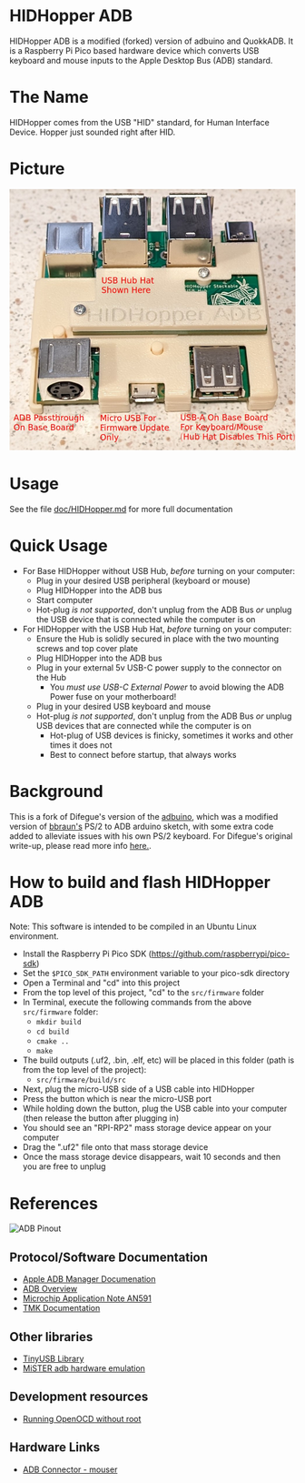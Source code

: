 # HIDHopper ADB

HIDHopper ADB is a modified (forked) version of adbuino and QuokkADB.  It is a Raspberry Pi Pico based hardware device which converts USB keyboard and mouse inputs to the Apple Desktop Bus (ADB) standard.

# The Name
HIDHopper comes from the USB "HID" standard, for Human Interface Device.  Hopper just sounded right after HID.

# Picture
![HIDHopper_ADB Hardware Image](images/HIDHopper_Front_WithHat.jpg)

# Usage
See the file [doc/HIDHopper.md](https://github.com/TechByAndroda/HIDHopper_ADB/blob/master/doc/HIDHopper.md) for more full documentation

# Quick Usage
- For Base HIDHopper without USB Hub, *before* turning on your computer:
   - Plug in your desired USB peripheral (keyboard or mouse)
   - Plug HIDHopper into the ADB bus
   - Start computer
   - Hot-plug *is not supported*, don't unplug from the ADB Bus *or* unplug the USB device that is connected while the computer is on
- For HIDHopper with the USB Hub Hat, *before* turning on your computer:
   - Ensure the Hub is solidly secured in place with the two mounting screws and top cover plate
   - Plug HIDHopper into the ADB bus
   - Plug in your external 5v USB-C power supply to the connector on the Hub
      - You *must use USB-C External Power* to avoid blowing the ADB Power fuse on your motherboard!
   - Plug in your desired USB keyboard and mouse
   - Hot-plug *is not supported*, don't unplug from the ADB Bus *or* unplug USB devices that are connected while the computer is on
      - Hot-plug of USB devices is finicky, sometimes it works and other times it does not
      - Best to connect before startup, that always works

# Background

This is a fork of Difegue's version of the [adbuino](https://github.com/Difegue/Chaotic-Realm), which was a modified version of [bbraun's](http://synack.net/svn/adbduino/) PS/2 to ADB arduino sketch, with some extra code added to alleviate issues with his own PS/2 keyboard.  For Difegue's original write-up, please read more info [here.](https://tvc-16.science/adbuino-ps2.html).

# How to build and flash HIDHopper ADB

Note: This software is intended to be compiled in an Ubuntu Linux environment.

- Install the Raspberry Pi Pico SDK (https://github.com/raspberrypi/pico-sdk)
- Set the `$PICO_SDK_PATH` environment variable to your pico-sdk directory
- Open a Terminal and "cd" into this project
- From the top level of this project, "cd" to the `src/firmware` folder
- In Terminal, execute the following commands from the above `src/firmware` folder:
  - `mkdir build`
  - `cd build`
  - `cmake ..`
  - `make`
- The build outputs (.uf2, .bin, .elf, etc) will be placed in this folder (path is from the top level of the project):
  - `src/firmware/build/src`
- Next, plug the micro-USB side of a USB cable into HIDHopper
- Press the button which is near the micro-USB port
- While holding down the button, plug the USB cable into your computer (then release the button after plugging in)
- You should see an "RPI-RP2" mass storage device appear on your computer
- Drag the ".uf2" file onto that mass storage device
- Once the mass storage device disappears, wait 10 seconds and then you are free to unplug

# References
![ADB Pinout](images/adb_pinout.png)

## Protocol/Software Documentation
- [Apple ADB Manager Documenation](https://developer.apple.com/library/archive/documentation/mac/pdf/Devices/ADB_Manager.pdf)
- [ADB Overview](https://www.lopaciuk.eu/2021/03/26/apple-adb-protocol.html)
- [Microchip Application Note AN591](http://www.t-es-t.hu/download/microchip/an591b.pdf)
- [TMK Documentation](https://github.com/tmk/tmk_keyboard/wiki/Apple-Desktop-Bus)

## Other libraries
- [TinyUSB Library](https://github.com/raspberrypi/tinyusb)
- [MiSTER adb hardware emulation](https://github.com/mist-devel/plus_too/blob/master/adb.v)

## Development resources
- [Running OpenOCD without root](https://forgge.github.io/theCore/guides/running-openocd-without-sudo.html)

## Hardware Links
- [ADB Connector - mouser](https://www.mouser.com/ProductDetail/TE-Connectivity/5749181-1?qs=XlZqES4cpWbRcAMR%2FcJqkQ%3D%3D)
